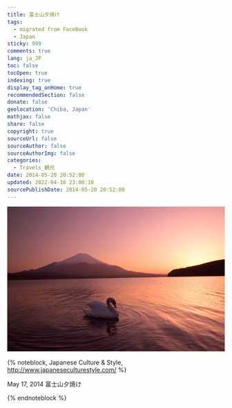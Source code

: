 ```yaml
---
title: 富士山夕焼け
tags:
  - migrated from FaceBook
  - Japan
sticky: 999
comments: true
lang: ja_JP
toc: false
tocOpen: true
indexing: true
display_tag_onHome: true
recommendedSection: false
donate: false
geolocation: 'Chiba, Japan'
mathjax: false
share: false
copyright: true
sourceUrl: false
sourceAuthor: false
sourceAuthorImg: false
categories:
  - Travels_観光
date: 2014-05-20 20:52:00
updated: 2022-04-16 23:00:10
sourcePublishDate: 2014-05-20 20:52:00
---
```


 ![](./富士山夕焼け/10286764_537210196383993_2693139633721534728_o.jpg)

{% noteblock, Japanese Culture & Style, http://www.japaneseculturestyle.com/ %}

May 17, 2014
富士山夕焼け

{% endnoteblock %}
